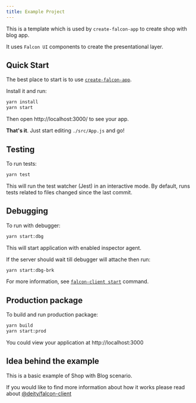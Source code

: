 ```yaml
---
title: Example Project
---
```


This is a template which is used by `create-falcon-app` to create shop with blog app.

It uses `Falcon UI` components to create the presentational layer.

## Quick Start

The best place to start is to use [`create-falcon-app`](installation).

Install it and run:

```bash
yarn install
yarn start
```

Then open http://localhost:3000/ to see your app.

**That's it**. Just start editing `./src/App.js` and go!

## Testing

To run tests:

```bash
yarn test
```

This will run the test watcher (Jest) in an interactive mode. By default, runs tests related to files changed since the last commit.

## Debugging

To run with debugger:

```bash
yarn start:dbg
```

This will start application with enabled inspector agent.

If the server should wait till debugger will attache then run:

```bash
yarn start:dbg-brk
```

For more information, see [`falcon-client start`](../falcon-client/basics#exposed-commands) command.

## Production package

To build and run production package:

```bash
yarn build
yarn start:prod
```

You could view your application at http://localhost:3000

## Idea behind the example

This is a basic example of Shop with Blog scenario.

If you would like to find more information about how it works please read about [@deity/falcon-client](../falcon-client/basics)
